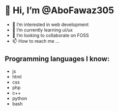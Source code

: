 # 👋 Hi, I’m @AboFawaz305
- 👀 I’m interested in web development
- 🌱 I’m currently learning ui/ux
- 💞️ I’m looking to collaborate on FOSS
- 📫 How to reach me ...

## Programming languages I know:
- js
- html
- css
- php
- c++
- python
- bash


